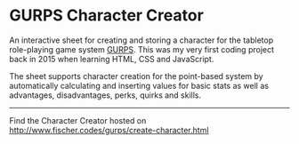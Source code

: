 # GURPS Character Creator

An interactive sheet for creating and storing a character for the tabletop role-playing game system [GURPS](https://en.wikipedia.org/wiki/GURPS). This was my very first coding project back in 2015 when learning HTML, CSS and JavaScript.

The sheet supports character creation for the point-based system by automatically calculating and inserting values for basic stats as well as advantages, disadvantages, perks, quirks and skills.

___

Find the Character Creator hosted on http://www.fischer.codes/gurps/create-character.html
